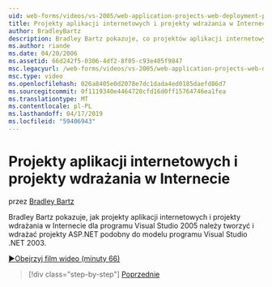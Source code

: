 ```yaml
---
uid: web-forms/videos/vs-2005/web-application-projects-web-deployment-projects
title: Projekty aplikacji internetowych i projekty wdrażania w Internecie | Dokumentacja firmy Microsoft
author: BradleyBartz
description: Bradley Bartz pokazuje, co projektów aplikacji internetowych i projekty wdrażania w Internecie dla programu Visual Studio 2005, aby tworzyć i wdrażać simila projekty ASP.NET...
ms.author: riande
ms.date: 04/20/2006
ms.assetid: 66d242f5-0306-4df2-8f05-c93e405f9847
msc.legacyurl: /web-forms/videos/vs-2005/web-application-projects-web-deployment-projects
msc.type: video
ms.openlocfilehash: 026a8405e0d2078e7dc1dada4ed0185daefd86d7
ms.sourcegitcommit: 0f1119340e4464720cfd16d0ff15764746ea1fea
ms.translationtype: MT
ms.contentlocale: pl-PL
ms.lasthandoff: 04/17/2019
ms.locfileid: "59406943"
---
```

# <a name="web-application-projects--web-deployment-projects"></a>Projekty aplikacji internetowych i projekty wdrażania w Internecie

przez [Bradley Bartz](https://github.com/BradleyBartz)

Bradley Bartz pokazuje, jak projekty aplikacji internetowych i projekty wdrażania w Internecie dla programu Visual Studio 2005 należy tworzyć i wdrażać projekty ASP.NET podobny do modelu programu Visual Studio .NET 2003.

[&#9654;Obejrzyj film wideo (minuty 66)](https://channel9.msdn.com/Blogs/ASP-NET-Site-Videos/web-application-projects-web-deployment-projects)

> [!div class="step-by-step"]
> [Poprzednie](web-deployment-projects.md)
